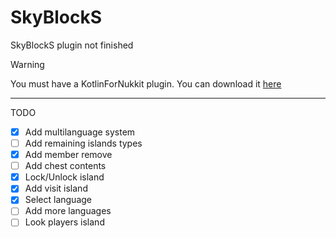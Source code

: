 # SkyBlockS
SkyBlockS plugin not finished

> [!WARNING]  
> You must have a KotlinForNukkit plugin.
> You can download it [here](https://cloudburstmc.org/resources/kotlinfornukkit.982/)



---
TODO
- [x] Add multilanguage system
- [ ] Add remaining islands types
- [x] Add member remove
- [ ] Add chest contents
- [x] Lock/Unlock island
- [x] Add visit island
- [x] Select language
- [ ] Add more languages
- [ ] Look players island